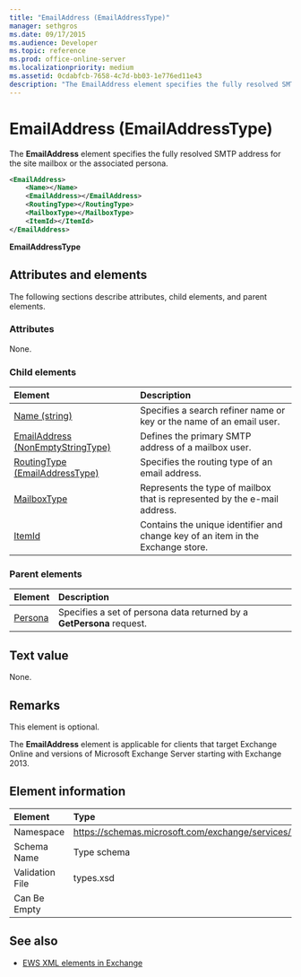 ```yaml
---
title: "EmailAddress (EmailAddressType)"
manager: sethgros
ms.date: 09/17/2015
ms.audience: Developer
ms.topic: reference
ms.prod: office-online-server
ms.localizationpriority: medium
ms.assetid: 0cdabfcb-7658-4c7d-bb03-1e776ed11e43
description: "The EmailAddress element specifies the fully resolved SMTP address for the site mailbox or the associated persona."
---
```


# EmailAddress (EmailAddressType)

The **EmailAddress** element specifies the fully resolved SMTP address for the site mailbox or the associated persona. 
  
```xml
<EmailAddress>
    <Name></Name>
    <EmailAddress></EmailAddress>
    <RoutingType></RoutingType>
    <MailboxType></MailboxType>
    <ItemId></ItemId>
</EmailAddress>
```

 **EmailAddressType**
## Attributes and elements

The following sections describe attributes, child elements, and parent elements.
  
### Attributes

None.
  
### Child elements

|**Element**|**Description**|
|:-----|:-----|
|[Name (string)](name-string.md) <br/> |Specifies a search refiner name or key or the name of an email user.  <br/> |
|[EmailAddress (NonEmptyStringType)](emailaddress-nonemptystringtype.md) <br/> |Defines the primary SMTP address of a mailbox user.  <br/> |
|[RoutingType (EmailAddressType)](routingtype-emailaddresstype.md) <br/> |Specifies the routing type of an email address.  <br/> |
|[MailboxType](mailboxtype.md) <br/> |Represents the type of mailbox that is represented by the e-mail address.  <br/> |
|[ItemId](itemid.md) <br/> |Contains the unique identifier and change key of an item in the Exchange store.  <br/> |
   
### Parent elements

|**Element**|**Description**|
|:-----|:-----|
|[Persona](persona.md) <br/> |Specifies a set of persona data returned by a **GetPersona** request.  <br/> |
   
## Text value

None.
  
## Remarks

This element is optional.
  
The **EmailAddress** element is applicable for clients that target Exchange Online and versions of Microsoft Exchange Server starting with Exchange 2013. 
  
## Element information

|Element|Type|
|:-----|:-----|
|Namespace  <br/> |https://schemas.microsoft.com/exchange/services/2006/types  <br/> |
|Schema Name  <br/> |Type schema  <br/> |
|Validation File  <br/> |types.xsd  <br/> |
|Can Be Empty  <br/> ||
   
## See also

- [EWS XML elements in Exchange](ews-xml-elements-in-exchange.md)

